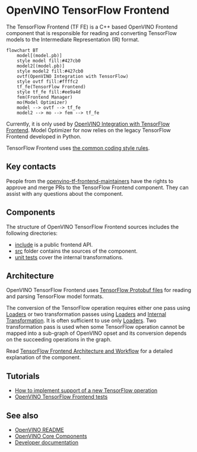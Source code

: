 # OpenVINO TensorFlow Frontend

The TensorFlow Frontend (TF FE) is a C++ based OpenVINO Frontend component that is responsible for reading and converting TensorFlow models to the Intermediate Representation (IR) format.

```mermaid
flowchart BT
    model[(model.pb)]
    style model fill:#427cb0
    model2[(model.pb)]
    style model2 fill:#427cb0
    ovtf(OpenVINO Integration with TensorFlow)
    style ovtf fill:#ffffc2
    tf_fe(TensorFlow Frontend)
    style tf_fe fill:#ee9a4d
    fem(Frontend Manager)
    mo(Model Optimizer)
    model --> ovtf --> tf_fe
    model2 --> mo --> fem --> tf_fe
```

Currently, it is only used by [OpenVINO Integration with TensorFlow Frontend](https://github.com/openvinotoolkit/openvino_tensorflow).
Model Optimizer for now relies on the legacy TensorFlow Frontend developed in Python.

TensorFlow Frontend uses [the common coding style rules](../../../docs/dev/coding_style.md).

## Key contacts

People from the [openvino-tf-frontend-maintainers](https://github.com/orgs/openvinotoolkit/teams/openvino-tf-frontend-maintainers) have the rights to approve and merge PRs to the TensorFlow Frontend component.
They can assist with any questions about the component.

## Components

The structure of OpenVINO TensorFlow Frontend sources includes the following directories:

* [include](./include) is a public frontend API.
* [src](./src/) folder contains the sources of the component.
* [unit tests](./tests) cover the internal transformations.

## Architecture

OpenVINO TensorFlow Frontend uses [TensorFlow Protobuf files](./src/proto) for reading and parsing TensorFlow model formats.

The conversion of the TensorFlow operation requires either one pass using [Loaders](./src/op) or two transformation passes
using [Loaders](./src/op) and [Internal Transformation](./src/helper_transforms).
It is often sufficient to use only [Loaders](./src/op). Two transformation pass is used when some TensorFlow operation cannot be mapped into a sub-graph of OpenVINO opset
and its conversion depends on the succeeding operations in the graph.

Read [TensorFlow Frontend Architecture and Workflow](./docs/architecture.md) for a detailed explanation of the component.

## Tutorials

 * [How to implement support of a new TensorFlow operation](./docs/contribute.md)
 * [OpenVINO TensorFlow Frontend tests](./docs/tests.md)

## See also
 * [OpenVINO README](../../../README.md)
 * [OpenVINO Core Components](../../README.md)
 * [Developer documentation](../../../docs/dev/index.md)
